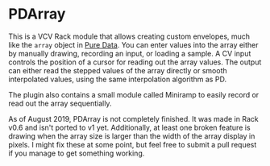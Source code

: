 # PDArray

This is a VCV Rack module that allows creating custom envelopes, much like the 
`array` object in [Pure Data](https://puredata.info/). You can enter values into
the array either by manually drawing, recording an input, or loading a sample. A
CV input controls the position of a cursor for reading out the array values. The
output can either read the stepped values of the array directly or smooth
interpolated values, using the same interpolation algorithm as PD.

The plugin also contains a small module called Miniramp to easily record or
read out the array sequentially.

As of August 2019, PDArray is not completely finished. It was made in Rack v0.6
and isn't ported to v1 yet. Additionally, at least one broken feature is drawing
when the array size is larger than the width of the array display in pixels. I
might fix these at some point, but feel free to submit a pull request if you
manage to get something working.
